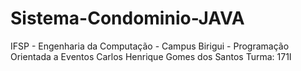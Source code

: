 # Sistema-Condominio-JAVA
IFSP - Engenharia da Computação - Campus Birigui - Programação Orientada a Eventos
Carlos Henrique Gomes dos Santos 
Turma: 171I
